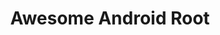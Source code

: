---
layout: home
title: Awesome Android Root
description: "Your comprehensive guide to Android rooting - featuring curated root apps, device-specific tutorials, troubleshooting guides, and community resources for Android customization enthusiasts."
head:
  - - link
    - rel: canonical
      href: https://www.awesome-android-root.link

hero:
  name: "Awesome Android Root"
  tagline: "The ultimate resource for Android rooting enthusiasts"
  image:
    src: /images/logo_dark.svg
    alt: Awesome Android Root Logo
  actions:
    - theme: brand
      text: Browse Root Apps →
      link: /apps
    - theme: brand
      text: Rooting Guides →
      link: /rooting-guides
    - theme: alt
      text: FAQs
      link: /faqs
    - theme: alt
      text: Contribute
      link: /contributing

features:
  - icon: 📱
    title: Essential Root Apps
    details: Carefully curated collection of root applications organized by category. From system tools to customization - discover the best apps for your rooted device.
    link: /apps
  - icon: 📖
    title: Comprehensive Guides
    details: Step-by-step rooting tutorials for major Android devices. Clear instructions for Xiaomi, Samsung, Pixel, and more.
    link: /rooting-guides
  - icon: ⭐
    title: Open Source Project
    details: Help improve this resource by contributing guides, adding apps, or fixing issues. Join us in building the best Android rooting knowledge base.
    link: /contributing
  - icon: 🔒
    title: Safety & Security
    details: Learn about rooting safety, security implications, and best practices to protect your device.
    link: /faqs#safety-security
  - icon: ❓
    title: Common Issues
    details: Find solutions to frequent rooting problems and compatibility issues.
    link: /troubleshooting
---